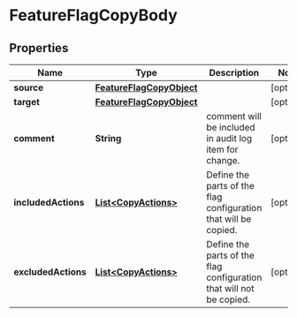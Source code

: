 
# FeatureFlagCopyBody

## Properties
Name | Type | Description | Notes
------------ | ------------- | ------------- | -------------
**source** | [**FeatureFlagCopyObject**](FeatureFlagCopyObject.md) |  |  [optional]
**target** | [**FeatureFlagCopyObject**](FeatureFlagCopyObject.md) |  |  [optional]
**comment** | **String** | comment will be included in audit log item for change. |  [optional]
**includedActions** | [**List&lt;CopyActions&gt;**](CopyActions.md) | Define the parts of the flag configuration that will be copied. |  [optional]
**excludedActions** | [**List&lt;CopyActions&gt;**](CopyActions.md) | Define the parts of the flag configuration that will not be copied. |  [optional]



